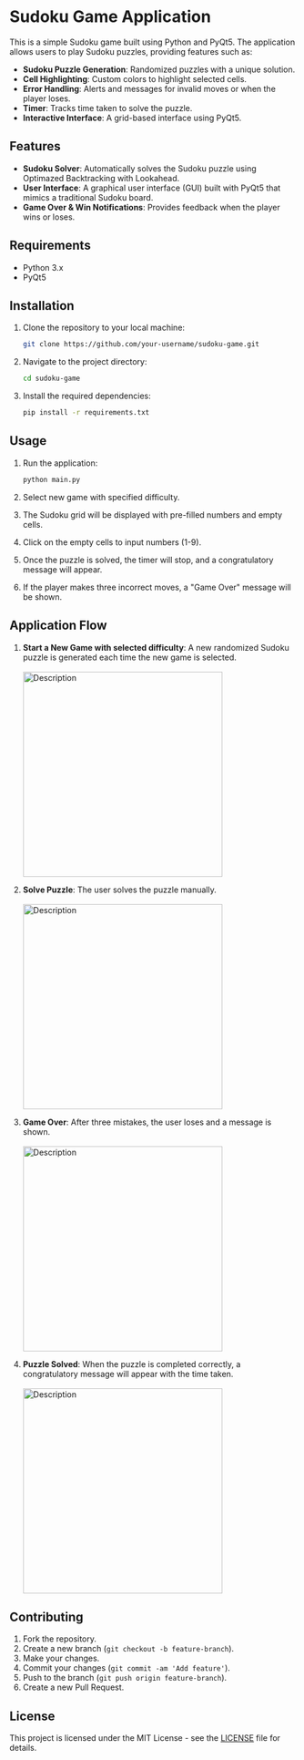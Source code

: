 
# Sudoku Game Application

This is a simple Sudoku game built using Python and PyQt5. The application allows users to play Sudoku puzzles, providing features such as:

- **Sudoku Puzzle Generation**: Randomized puzzles with a unique solution.
- **Cell Highlighting**: Custom colors to highlight selected cells.
- **Error Handling**: Alerts and messages for invalid moves or when the player loses.
- **Timer**: Tracks time taken to solve the puzzle.
- **Interactive Interface**: A grid-based interface using PyQt5.

## Features

- **Sudoku Solver**: Automatically solves the Sudoku puzzle using Optimazed Backtracking with Lookahead.
- **User Interface**: A graphical user interface (GUI) built with PyQt5 that mimics a traditional Sudoku board.
- **Game Over & Win Notifications**: Provides feedback when the player wins or loses.

## Requirements

- Python 3.x
- PyQt5

## Installation

1. Clone the repository to your local machine:

   ```bash
   git clone https://github.com/your-username/sudoku-game.git
   ```

2. Navigate to the project directory:

   ```bash
   cd sudoku-game
   ```

3. Install the required dependencies:

   ```bash
   pip install -r requirements.txt
   ```

## Usage

1. Run the application:

   ```bash
   python main.py
   ```
2. Select new game with specified difficulty.
3. The Sudoku grid will be displayed with pre-filled numbers and empty cells.
4. Click on the empty cells to input numbers (1-9).
5. Once the puzzle is solved, the timer will stop, and a congratulatory message will appear.
6. If the player makes three incorrect moves, a "Game Over" message will be shown.

## Application Flow

1. **Start a New Game with selected difficulty**: A new randomized Sudoku puzzle is generated each time the new game is selected. <br/> <br/>
   <img src="https://github.com/user-attachments/assets/5410c235-89a8-4597-b3b9-fcc73de33841" alt="Description" width="350" height="360">

2. **Solve Puzzle**: The user solves the puzzle manually. <br/>  <br/>
   <img src="https://github.com/user-attachments/assets/77349b64-0fff-4aa2-a26d-a4eee366dd94" alt="Description" width="350" height="360">

3. **Game Over**: After three mistakes, the user loses and a message is shown. <br/>  <br/>
   <img src="https://github.com/user-attachments/assets/f6b4c7f7-72eb-4679-bb57-dbe58745b457" alt="Description" width="350" height="360">

4. **Puzzle Solved**: When the puzzle is completed correctly, a congratulatory message will appear with the time taken. <br/>  <br/>
   <img src="https://github.com/user-attachments/assets/39a634c1-7660-42c7-aaba-104de78a1491" alt="Description" width="350" height="360">

## Contributing

1. Fork the repository.
2. Create a new branch (`git checkout -b feature-branch`).
3. Make your changes.
4. Commit your changes (`git commit -am 'Add feature'`).
5. Push to the branch (`git push origin feature-branch`).
6. Create a new Pull Request.

## License

This project is licensed under the MIT License - see the [LICENSE](LICENSE) file for details.
